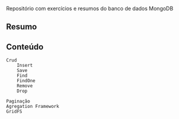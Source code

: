 Repositório com exercícios e resumos do banco de dados MongoDB

## Resumo

## Conteúdo
    Crud
	    Insert
		Save
		Find
		FindOne
		Remove
		Drop
	
	Paginação
	Agregation Framework
	GridFS